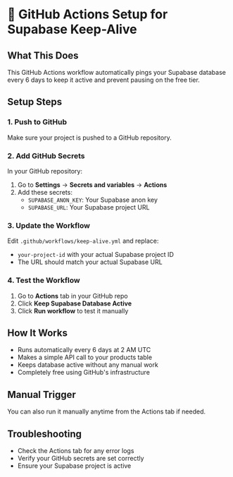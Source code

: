 # 🔄 GitHub Actions Setup for Supabase Keep-Alive

## What This Does
This GitHub Actions workflow automatically pings your Supabase database every 6 days to keep it active and prevent pausing on the free tier.

## Setup Steps

### 1. Push to GitHub
Make sure your project is pushed to a GitHub repository.

### 2. Add GitHub Secrets
In your GitHub repository:
1. Go to **Settings** → **Secrets and variables** → **Actions**
2. Add these secrets:
   - `SUPABASE_ANON_KEY`: Your Supabase anon key
   - `SUPABASE_URL`: Your Supabase project URL

### 3. Update the Workflow
Edit `.github/workflows/keep-alive.yml` and replace:
- `your-project-id` with your actual Supabase project ID
- The URL should match your actual Supabase URL

### 4. Test the Workflow
1. Go to **Actions** tab in your GitHub repo
2. Click **Keep Supabase Database Active**
3. Click **Run workflow** to test it manually

## How It Works
- Runs automatically every 6 days at 2 AM UTC
- Makes a simple API call to your products table
- Keeps database active without any manual work
- Completely free using GitHub's infrastructure

## Manual Trigger
You can also run it manually anytime from the Actions tab if needed.

## Troubleshooting
- Check the Actions tab for any error logs
- Verify your GitHub secrets are set correctly
- Ensure your Supabase project is active
